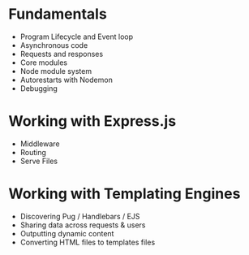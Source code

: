 # Fundamentals

- Program Lifecycle and Event loop
- Asynchronous code
- Requests and responses
- Core modules
- Node module system
- Autorestarts with Nodemon
- Debugging

# Working with Express.js

- Middleware
- Routing
- Serve Files

# Working with Templating Engines

- Discovering Pug / Handlebars / EJS
- Sharing data across requests & users
- Outputting dynamic content
- Converting HTML files to templates files
